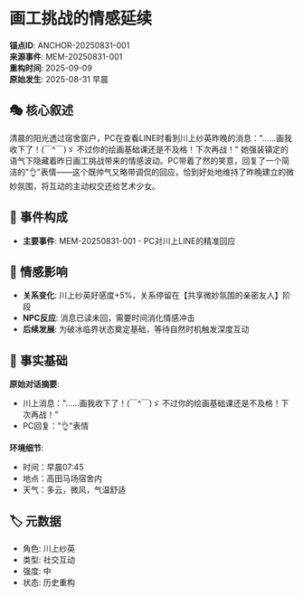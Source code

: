 # 画工挑战的情感延续

**锚点ID**: ANCHOR-20250831-001  
**来源事件**: MEM-20250831-001  
**重构时间**: 2025-09-09  
**原始发生**: 2025-08-31 早晨

## 🎭 核心叙述
清晨的阳光透过宿舍窗户，PC在查看LINE时看到川上纱英昨晚的消息："......画我收下了！(￣^￣)ゞ 不过你的绘画基础课还是不及格！下次再战！" 她强装镇定的语气下隐藏着昨日画工挑战带来的情感波动。PC带着了然的笑意，回复了一个简洁的"👌"表情——这个既帅气又略带调侃的回应，恰到好处地维持了昨晚建立的微妙氛围，将互动的主动权交还给艺术少女。

## 🔗 事件构成
- **主要事件**: MEM-20250831-001 - PC对川上LINE的精准回应

## 💫 情感影响
- **关系变化**: 川上纱英好感度+5%，关系停留在【共享微妙氛围的亲密友人】阶段
- **NPC反应**: 消息已读未回，需要时间消化情感冲击
- **后续发展**: 为破冰临界状态奠定基础，等待自然时机触发深度互动

## 📝 事实基础
**原始对话摘要**:
- 川上消息："......画我收下了！(￣^￣)ゞ 不过你的绘画基础课还是不及格！下次再战！"
- PC回复："👌"表情

**环境细节**:
- 时间：早晨07:45
- 地点：高田马场宿舍内
- 天气：多云，微风，气温舒适

## 🏷️ 元数据
- 角色: 川上纱英
- 类型: 社交互动
- 强度: 中
- 状态: 历史重构